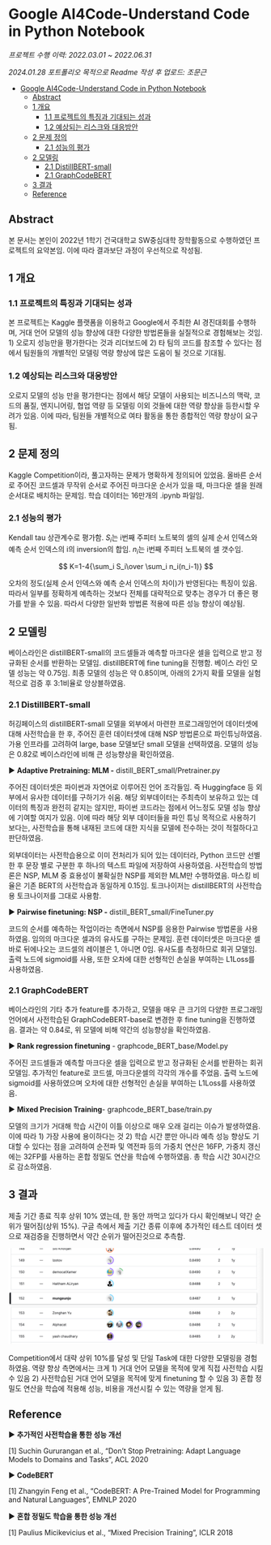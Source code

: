 # Google AI4Code-Understand Code in Python Notebook

*프로젝트 수행 이력: 2022.03.01 ~ 2022.06.31*

*2024.01.28 포트폴리오 목적으로  Readme 작성 후 업로드: 조문근*

- [Google AI4Code-Understand Code in Python Notebook](#google-ai4code-understand-code-in-python-notebook)
  * [Abstract](#abstract)
  * [1 개요](#1---)
    + [1.1 프로젝트의 특징과 기대되는 성과](#11------------------)
    + [1.2 예상되는 리스크와 대응방안](#12---------------)
  * [2 문제 정의](#2------)
    + [2.1 성능의 평가](#21-------)
  * [2 모델링](#2----)
    + [2.1 DistillBERT-small](#21-distillbert-small)
    + [2.1 GraphCodeBERT](#21-graphcodebert)
  * [3 결과](#3---)
  * [Reference](#reference)

## Abstract

본 문서는 본인이 2022년 1학기 건국대학교 SW중심대학 장학활동으로 수행하였던 프로젝트의 요약본임. 이에 따라 결과보단 과정이 우선적으로 작성됨. 

## 1 개요

### 1.1 프로젝트의 특징과 기대되는 성과

본 프로젝트는 Kaggle 플랫폼을 이용하고 Google에서 주최한 AI 경진대회를 수행하며, 거대 언어 모델의 성능 향상에 대한 다양한 방법론들을 실질적으로 경험해보는 것임. 1) 오로지 성능만을 평가한다는 것과 리더보드에 2) 타 팀의 코드를 참조할 수 있다는 점에서 팀원들의 개별적인 모델링 역량 향상에 많은 도움이 될 것으로 기대됨.

### 1.2 예상되는 리스크와 대응방안

오로지 모델의 성능 만을 평가한다는 점에서 해당 모델이 사용되는 비즈니스의 맥락, 코드의 품질, 엔지니어링, 협업 역량 등 모델링 이외 것들에 대한 역량 향상을 등한시할 우려가 있음. 이에 따라, 팀원들 개별적으로 여타 활동을 통한 종합적인 역량 향상이 요구됨.

## 2 문제 정의

Kaggle Competition이라, 풀고자하는 문제가 명확하게 정의되어 있었음. 올바른 순서로 주어진 코드셀과 무작위 순서로 주어진 마크다운 순서가 있을 때, 마크다운 셀을 원래 순서대로 배치하는 문제임. 학습 데이터는 16만개의 .ipynb 파일임.

### 2.1 성능의 평가

Kendall tau 상관계수로 평가함. $S_i$는 i번째 주피터 노트북의 셀의 실제 순서 인덱스와 예측 순서 인덱스의 i의 inversion의 합임. $n_i$는 i번째 주피터 노트북의 셀 갯수임.

$$
K=1-4{\sum_i S_i\over \sum_i n_i(n_i-1)}
$$

오차의 정도(실제 순서 인덱스와 예측 순서 인덱스의 차이)가 반영된다는 특징이 있음. 따라서 일부를 정확하게 예측하는 것보다 전체를 대략적으로 맞추는 경우가 더 좋은 평가를 받을 수 있음. 따라서 다양한 일반화 방법론 적용에 따른 성능 향상이 예상됨.

## 2 모델링

베이스라인은 distillBERT-small의 코드셀들과 예측할 마크다운 셀을 입력으로 받고 정규화된 순서를 반환하는 모델임. distillBERT에 fine tuning을 진행함. 베이스 라인 모델 성능는 약 0.75임. 최종 모델의 성능은 약 0.85이며, 아래의 2가지 확률 모델을 실험적으로 검증 후 3:1비율로 앙상블하였음. 

### 2.1 DistillBERT-small

허깅페이스의 distillBERT-small 모델을 외부에서 마련한 프로그래밍언어 데이터셋에 대해 사전학습을 한 후, 주어진 훈련 데이터셋에 대해 NSP 방법론으로 파인튜닝하였음. 가용 인프라를 고려하여 large, base 모델보단 small 모델을 선택하였음. 모델의 성능은 0.82로 베이스라인에 비해 큰 성능향상을 확인하였음.

▶ **Adaptive Pretraining: MLM -** distill_BERT_small/Pretrainer.py

주어진 데이터셋은 파이썬과 자연어로 이루어진 언어 조각들임. 즉 Huggingface 등 외부에서 유사한 데이터를 구하기가 쉬움. 해당 외부데이터는 주최측이 보유하고 있는 데이터의 특징과 완전히 같지는 않지만, 파이썬 코드라는 점에서 어느정도 모델 성능 향상에 기여할 여지가 있음. 이에 따라 해당 외부 데이터들을 파인 튜닝 목적으로 사용하기 보다는, 사전학습을 통해 내재된 코드에 대한 지식을 모델에 전수하는 것이 적절하다고 판단하였음. 

외부데이터는 사전학습용으로 이미 전처리가 되어 있는 데이터라, Python 코드만 선별한 후 문장 별로 구분한 후 하나의 텍스트 파일에 저장하여 사용하였음. 사전학습의 방법론은 NSP, MLM 중 효용성이 불확실한 NSP를 제외한 MLM만 수행하였음. 마스킹 비율은 기존 BERT의 사전학습과 동일하게 0.15임. 토크나이저는 distillBERT의 사전학습용 토크나이저를 그대로 사용함. 

▶ **Pairwise finetuning: NSP -** distill_BERT_small/FineTuner.py

코드의 순서를 예측하는 작업이라는 측면에서 NSP를 응용한 Pairwise 방법론을 사용하였음. 임의의 마크다운 셀과의 유사도를 구하는 문제임. 훈련 데이터셋은 마크다운 셀 바로 뒤에나오는 코드셀의 레이블은 1, 아니면 0임. 유사도를 측정하므로 회귀 모델임. 출력 노드에 sigmoid를 사용, 또한 오차에 대한 선형적인 손실을 부여하는 L1Loss를 사용하였음. 

### 2.1 GraphCodeBERT

베이스라인의 기타 추가 feature를 추가하고, 모델을 매우 큰 크기의 다양한 프로그래밍 언어에서 사전학습된 GraphCodeBERT-base로 변경한 후 fine tuning을 진행하였음. 결과는 약 0.84로, 위 모델에 비해 약간의 성능향상을 확인하였음. 

▶ **Rank regression finetuning** - graphcode_BERT_base/Model.py

주어진 코드셀들과 예측할 마크다운 셀을 입력으로 받고 정규화된 순서를 반환하는 회귀 모델임. 추가적인 feature로 코드셀, 마크다운셀의 각각의 개수를 주었음. 출력 노드에 sigmoid를 사용하였으며 오차에 대한 선형적인 손실을 부여하는 L1Loss를 사용하였음.  

▶ **Mixed Precision Training**- graphcode_BERT_base/train.py

모델의 크기가 거대해 학습 시간이 이틀 이상으로 매우 오래 걸리는 이슈가 발생하였음. 이에 따라 1) 가장 사용에 용이하다는 것 2) 학습 시간 뿐만 아니라 예측 성능 향상도 기대할 수 있다는 점을 고려하여 순전파 및 역전파 등의 가중치 연산은 16FP, 가중치 갱신에는 32FP를 사용하는  혼합 정밀도 연산을 학습에 수행하였음. 총 학습 시간 30시간으로 감소하였음. 

## 3 결과

제출 기간 종료 직후 상위 10% 였는데, 한 동안 까먹고 있다가 다시 확인해보니 약간 순위가 떨어짐(상위 15%). 구글 측에서 제출 기간 종류 이후에 추가적인 테스트 데이터 셋으로 재검증을 진행하면서 약간 순위가 떨어진것으로 추측함.

![스샷](leaderboard.png)

Competition에서 대략 상위 10%를 달성 및 단일 Task에 대한 다양한 모델링을 경험하였음. 역량 향상 측면에서는 크게 1) 거대 언어 모델을 목적에 맞게 직접 사전학습 시킬 수 있음 2) 사전학습된 거대 언어 모델을 목적에 맞게 finetuning 할 수 있음 3) 혼합 정밀도 연산을 학습에 적용해 성능, 비용을 개선시킬 수 있는 역량을 얻게 됨.

## Reference

▶ **추가적인 사전학습을 통한 성능 개선**

[1] Suchin Gururangan et al., “Don’t Stop Pretraining: Adapt Language Models to Domains and Tasks”, ACL 2020

▶ **CodeBERT**

[1] Zhangyin Feng et al., “CodeBERT: A Pre-Trained Model for Programming and Natural Languages”, EMNLP 2020

▶ **혼합 정밀도 학습을 통한 성능 개선**

[1] Paulius Micikevicius et al., “Mixed Precision Training”, ICLR 2018